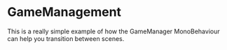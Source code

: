 # GameManagement

This is a really simple example of how the GameManager MonoBehaviour can help you transition between scenes.
